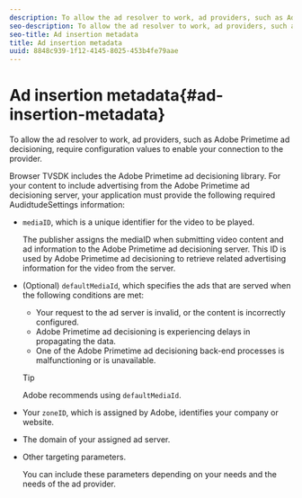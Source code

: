 ```yaml
---
description: To allow the ad resolver to work, ad providers, such as Adobe Primetime ad decisioning, require configuration values to enable your connection to the provider.
seo-description: To allow the ad resolver to work, ad providers, such as Adobe Primetime ad decisioning, require configuration values to enable your connection to the provider.
seo-title: Ad insertion metadata
title: Ad insertion metadata
uuid: 8848c939-1f12-4145-8025-453b4fe79aae
---
```


# Ad insertion metadata{#ad-insertion-metadata}

To allow the ad resolver to work, ad providers, such as Adobe Primetime ad decisioning, require configuration values to enable your connection to the provider.

Browser TVSDK includes the Adobe Primetime ad decisioning library. For your content to include advertising from the Adobe Primetime ad decisioning server, your application must provide the following required AudidtudeSettings information:

* `mediaID`, which is a unique identifier for the video to be played.

  The publisher assigns the mediaID when submitting video content and ad information to the Adobe Primetime ad decisioning server. This ID is used by Adobe Primetime ad decisioning to retrieve related advertising information for the video from the server. 

* (Optional) `defaultMediaId`, which specifies the ads that are served when the following conditions are met:

    * Your request to the ad server is invalid, or the content is incorrectly configured. 
    * Adobe Primetime ad decisioning is experiencing delays in propagating the data. 
    * One of the Adobe Primetime ad decisioning back-end processes is malfunctioning or is unavailable.

  >[!TIP]
  >
  >Adobe recommends using `defaultMediaId`.

* Your `zoneID`, which is assigned by Adobe, identifies your company or website. 
* The domain of your assigned ad server. 
* Other targeting parameters.

  You can include these parameters depending on your needs and the needs of the ad provider.

